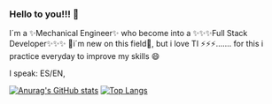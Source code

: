 ### Hello to you!!! 👋

I´m a ✨Mechanical Engineer✨ who become into a ✨✨✨Full Stack Developer✨✨✨
🌱i´m new on this field🌱, but i love TI ⚡⚡⚡....... for this i practice everyday to improve my skills 😄

I speak: ES/EN,

[![Anurag's GitHub stats](https://github-readme-stats.vercel.app/api?username=ManuelV85)](https://github.com/ManuelV85/github-readme-stats) [![Top Langs](https://github-readme-stats.vercel.app/api/top-langs/?username=ManuelV85)](https://github.com/ManuelV85/github-readme-stats)

<!--
**ManuelV85/ManuelV85** is a ✨ _special_ ✨ repository because its `README.md` (this file) appears on your GitHub profile.

Here are some ideas to get you started:

- 🔭 I’m currently working on ...
- 🌱 I’m currently learning ...
- 👯 I’m looking to collaborate on ...
- 🤔 I’m looking for help with ...
- 💬 Ask me about ...
- 📫 How to reach me: ...
- 😄 Pronouns: ...
- ⚡ Fun fact: ...
-->

